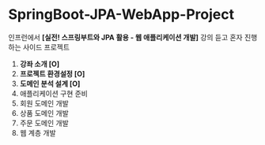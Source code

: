 # SpringBoot-JPA-WebApp-Project
인프런에서 **[실전! 스프링부트와 JPA 활용 - 웹 애플리케이션 개발]** 강의 듣고 혼자 진행하는 사이드 프로젝트

1. **강좌 소개 [O]**
2. **프로젝트 환경설정 [O]**
3. **도메인 분석 설계 [O]**
4. 애플리케이션 구현 준비
5. 회원 도메인 개발
6. 상품 도메인 개발
7. 주문 도메인 개발
8. 웹 계층 개발
